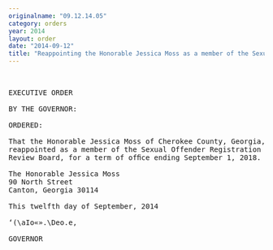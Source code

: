 ```yaml
---
originalname: "09.12.14.05"
category: orders
year: 2014
layout: order
date: "2014-09-12"
title: "Reappointing the Honorable Jessica Moss as a member of the Sexual Offender Registration Review Board"
---
```

<pre>
 

EXECUTIVE ORDER

BY THE GOVERNOR:

ORDERED:

That the Honorable Jessica Moss of Cherokee County, Georgia, is
reappointed as a member of the Sexual Offender Registration
Review Board, for a term of ofﬁce ending September 1, 2018.

The Honorable Jessica Moss
90 North Street
Canton, Georgia 30114

This twelfth day of September, 2014

‘(\aIo«».\Deo.e,

GOVERNOR

</pre>
